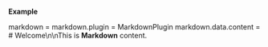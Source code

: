 **Example**

markdown = <PLUGIN>
markdown.plugin = MarkdownPlugin
markdown.data.content = # Welcome\n\nThis is **Markdown** content.